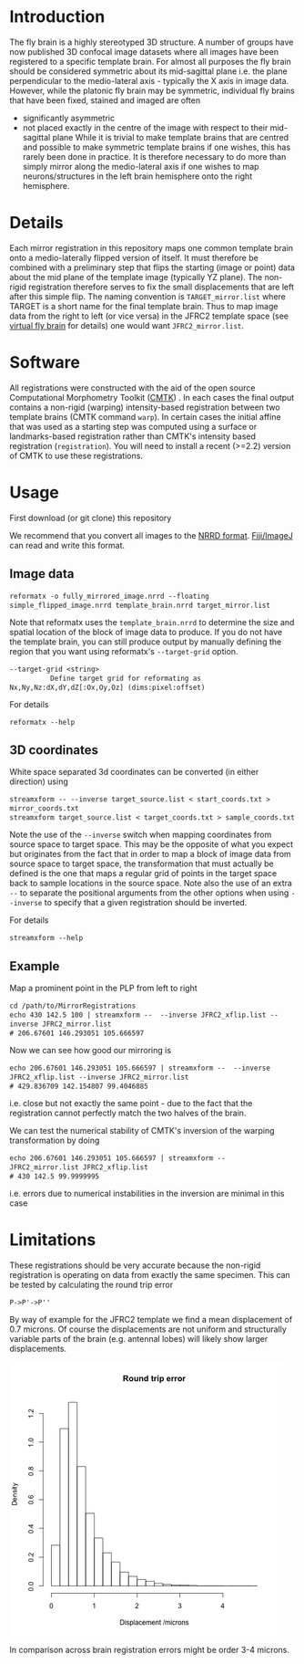 Introduction
============
The fly brain is a highly stereotyped 3D structure.  A number of groups have now published 3D confocal image datasets where all images have been registered to a specific template brain. For almost all purposes the fly brain should be considered symmetric about its mid-sagittal plane i.e. the plane perpendicular to the medio-lateral axis - typically the X axis in image data. However, while the platonic fly brain may be symmetric, individual fly brains that have been fixed, stained and imaged are often 
  - significantly asymmetric
  - not placed exactly in the centre of the image with respect to their mid-sagittal plane
While it is trivial to make template brains that are centred and possible to make symmetric template brains if one wishes, this has rarely been done in practice. It is therefore necessary to do more than simply mirror along the medio-lateral axis if one wishes to map neurons/structures in the left brain hemisphere onto the right hemisphere.

Details
=======
Each mirror registration in this repository maps one common template brain onto a medio-laterally flipped version of itself. It must therefore be combined with a preliminary step that flips the starting (image or point) data about the mid plane of the template image (typically YZ plane). The non-rigid registration therefore serves to fix the small displacements that are left after this simple flip. The naming convention is `TARGET_mirror.list` where TARGET is a short name for the final template brain. Thus to map image data from the right to left (or vice versa) in the JFRC2 template space (see [virtual fly brain](http://www.virtualflybrain.org) for details) one would want `JFRC2_mirror.list`. 

Software
========
All registrations were constructed with the aid of the open source Computational Morphometry Toolkit ([CMTK](http://www.nitrc.org/projects/cmtk/)) . In each cases the final output contains a non-rigid (warping) intensity-based registration between two template brains (CMTK command `warp`). In certain cases the initial affine that was used as a starting step was computed using a surface or landmarks-based registration rather than CMTK's intensity based registration (`registration`).  You will need to install a recent (>=2.2) version of CMTK to use these registrations.

Usage
=====

First download (or git clone) this repository

We recommend that you convert all images to the [NRRD format](http://teem.sourceforge.net/nrrd/). [Fiji/ImageJ](http://fiji.sc) can read and write this format.

Image data
----------

    reformatx -o fully_mirrored_image.nrrd --floating simple_flipped_image.nrrd template_brain.nrrd target_mirror.list

Note that reformatx uses the `template_brain.nrrd` to determine the size and spatial location of the block of image data to produce. If you do not have the template brain, you can still produce output by manually defining the region that you want using reformatx's `--target-grid` option. 

    --target-grid <string>
              Define target grid for reformating as Nx,Ny,Nz:dX,dY,dZ[:Ox,Oy,Oz] (dims:pixel:offset)

For details

    reformatx --help

3D coordinates
--------------

White space separated 3d coordinates can be converted (in either direction) using 

    streamxform -- --inverse target_source.list < start_coords.txt > mirror_coords.txt
    streamxform target_source.list < target_coords.txt > sample_coords.txt

Note the use of the `--inverse` switch when mapping coordinates from source space to target space. This may be the opposite of what you expect but originates from the fact that in order to map a block of image data from source space to target space, the transformation that must actually be defined is the one that maps a regular grid of points in the target space back to sample locations in the source space. Note also the use of an extra `--` to separate the positional arguments from the other options when using `--inverse` to specify that a given registration should be inverted.

For details

    streamxform --help

Example
-------
Map a prominent point in the PLP from left to right

    cd /path/to/MirrorRegistrations
    echo 430 142.5 100 | streamxform --  --inverse JFRC2_xflip.list --inverse JFRC2_mirror.list
    # 206.67601 146.293051 105.666597

Now we can see how good our mirroring is 

    echo 206.67601 146.293051 105.666597 | streamxform --  --inverse JFRC2_xflip.list --inverse JFRC2_mirror.list
    # 429.836709 142.154807 99.4046885

i.e. close but not exactly the same point - due to the fact that the registration cannot perfectly match the two halves of the brain.

We can test the numerical stability of CMTK's inversion of the warping transformation by doing

    echo 206.67601 146.293051 105.666597 | streamxform -- JFRC2_mirror.list JFRC2_xflip.list
    # 430 142.5 99.9999995

i.e. errors due to numerical instabilities in the inversion are minimal in this case

Limitations
===========
These registrations should be very accurate because the non-rigid registration is operating on data from exactly the same specimen. This can be tested by calculating the round trip error 

    P->P'->P''

By way of example for the JFRC2 template we find a mean displacement of 0.7 microns. Of course the displacements are not uniform and structurally variable parts of the brain (e.g. antennal lobes) will likely show larger displacements.

![histogram of displacements](doc/JFRC2_displacements.png "JFRC2 Displacements")

In comparison across brain registration errors might be order 3-4 microns.